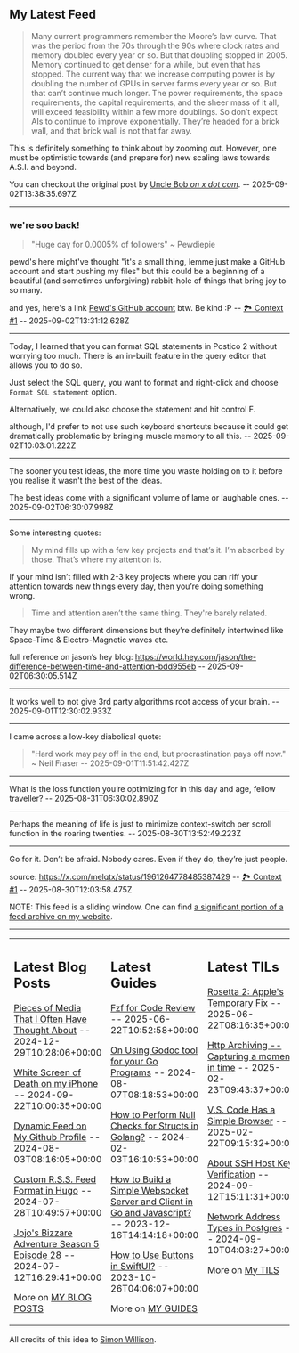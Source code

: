## My Latest Feed

<!-- feed starts -->
> Many current programmers remember the Moore’s law curve. That was the period from the 70s through the 90s where clock rates and memory doubled every year or so. But that doubling stopped in 2005. Memory continued to get denser for a while, but even that has stopped. The current way that we increase computing power is by doubling the number of GPUs in server farms every year or so. But that can’t continue much longer. The power requirements, the space requirements, the capital requirements, and the sheer mass of it all, will exceed feasibility within a few more doublings.
> So don’t expect AIs to continue to improve exponentially.  They’re headed for a brick wall, and that brick wall is not that far away.

This is definitely something to think about by zooming out. However, one must be optimistic towards (and prepare for) new scaling laws towards A.S.I. and beyond.


You can checkout the original post by [Uncle Bob *on x dot com*](https://x.com/unclebobmartin/status/1962627912471097590).  -- 2025-09-02T13:38:35.697Z

---

### we're soo back!

> "Huge day for 0.0005% of followers" ~ Pewdiepie

pewd's here might've thought "it's a small thing, lemme just make a GitHub account and start pushing my files" but this could be a beginning of a beautiful (and sometimes unforgiving) rabbit-hole of things that bring joy to so many.


and yes, here's a link [Pewd's GitHub account](https://github.com/pewdiepie-archdaemon) btw. Be kind :P -- [🏞️ Context #1](https://cpx.tnvmadhav.me/content/image/content-images/Gzz_4sCawAAlQ87.jpeg) -- 2025-09-02T13:31:12.628Z

---

Today, I learned that you can format SQL statements in Postico 2 without worrying too much. There is an in-built feature in the query editor that allows you to do so.

Just select the SQL query, you want to format and right-click and choose `Format SQL statement` option.

Alternatively, we could also choose the statement and hit control F.

although, I'd prefer to not use such keyboard shortcuts because it could get dramatically problematic by bringing muscle memory to all this.  -- 2025-09-02T10:03:01.222Z

---

The sooner you test ideas, the more time you waste holding on to it before you realise it wasn't the best of the ideas.

The best ideas come with a significant volume of lame or laughable ones.  -- 2025-09-02T06:30:07.998Z

---

Some interesting quotes:

> My mind fills up with a few key projects and that’s it. I’m absorbed by those. That’s where my attention is.

If your mind isn’t filled with 2-3 key projects where you can riff your attention towards new things every day, then you’re doing something wrong.

> Time and attention aren’t the same thing. They're barely related.

They maybe two different dimensions but they’re definitely intertwined like Space-Time & Electro-Magnetic waves etc.


full reference on jason’s hey blog: https://world.hey.com/jason/the-difference-between-time-and-attention-bdd955eb  -- 2025-09-02T06:30:05.514Z

---

It works well to not give 3rd party algorithms root access of your brain.  -- 2025-09-01T12:30:02.933Z

---

I came across a low-key diabolical quote:

> "Hard work may pay off in the end, but procrastination pays off now." ~ Neil Fraser  -- 2025-09-01T11:51:42.427Z

---

What is the loss function you’re optimizing for in this day and age, fellow traveller?  -- 2025-08-31T06:30:02.890Z

---

Perhaps the meaning of life is just to minimize context-switch per scroll function in the roaring twenties.  -- 2025-08-30T13:52:49.223Z

---

Go for it. Don’t be afraid. Nobody cares. Even if they do, they’re just people.

source: https://x.com/melqtx/status/1961264778485387429 -- [🏞️ Context #1](https://cpx.tnvmadhav.me/content/image/content-images/image_X3qQYdG.jpeg) -- 2025-08-30T12:03:58.475Z
<!-- feed ends -->

NOTE: This feed is a sliding window. One can find [a significant portion of a feed archive on my website](https://tnvmadhav.me/feed/).

---


<table><tr><td valign="top" width="33%">

## Latest Blog Posts

<!-- blog starts -->
[Pieces of Media That I Often Have Thought About](https://tnvmadhav.me/blog/pieces-of-media-that-i-often-have-thought-about/) -- 2024-12-29T10:28:06+00:00

[White Screen of Death on my iPhone](https://tnvmadhav.me/blog/white-screen-of-death-on-my-iphone/) -- 2024-09-22T10:00:35+00:00

[Dynamic Feed on My Github Profile](https://tnvmadhav.me/blog/dynamic-feed-on-my-github-profile/) -- 2024-08-03T08:16:05+00:00

[Custom R.S.S. Feed Format in Hugo](https://tnvmadhav.me/blog/custom-rss-feed-format-in-hugo/) -- 2024-07-28T10:49:57+00:00

[Jojo's Bizzare Adventure Season 5 Episode 28](https://tnvmadhav.me/blog/jojos-bizzare-adventure-season-5-episode-28/) -- 2024-07-12T16:29:41+00:00

More on [MY BLOG POSTS](https://tnvmadhav.me/blog/)
<!-- blog ends -->

</td><td valign="top" width="34%">

## Latest Guides

<!-- guide starts -->
[Fzf for Code Review](https://tnvmadhav.me/guides/fzf-for-code-review/) -- 2025-06-22T10:52:58+00:00

[On Using Godoc tool for your Go Programs](https://tnvmadhav.me/guides/on-using-godoc-tool/) -- 2024-08-07T08:18:53+00:00

[How to Perform Null Checks for Structs in Golang?](https://tnvmadhav.me/guides/how-to-perform-null-checks-for-structs-in-golang/) -- 2024-02-03T16:10:53+00:00

[How to Build a Simple Websocket Server and Client in Go and Javascript?](https://tnvmadhav.me/guides/how-to-build-a-simple-websocket-server-and-client-in-go/) -- 2023-12-16T14:14:18+00:00

[How to Use Buttons in SwiftUI?](https://tnvmadhav.me/guides/how-to-use-buttons-in-swiftui/) -- 2023-10-26T04:06:07+00:00

More on [MY GUIDES](https://tnvmadhav.me/guides/)
<!-- guide ends -->

</td><td valign="top" width="33%">

## Latest TILs

<!-- til starts -->
[Rosetta 2: Apple's Temporary Fix](https://tnvmadhav.me/til/rosetta-2/) -- 2025-06-22T08:16:35+00:00

[Http Archiving -- Capturing a moment in time](https://tnvmadhav.me/til/http-archiving/) -- 2025-02-23T09:43:37+00:00

[V.S. Code Has a Simple Browser](https://tnvmadhav.me/til/vscode-has-a-simple-browser/) -- 2025-02-22T09:15:32+00:00

[About SSH Host Key Verification](https://tnvmadhav.me/til/ssh-host-key-verification/) -- 2024-09-12T15:11:31+00:00

[Network Address Types in Postgres](https://tnvmadhav.me/til/network-address-types-in-postgres/) -- 2024-09-10T04:03:27+00:00

More on [My TILS](https://tnvmadhav.me/til/)
<!-- til ends -->

</td></tr></table>


All credits of this idea to [Simon Willison](https://github.com/simonw/simonw/).